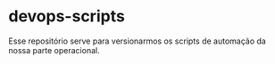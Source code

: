 # devops-scripts

Esse repositório serve para versionarmos os scripts de automação da nossa parte operacional.
